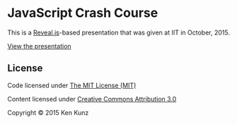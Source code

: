 # JavaScript Crash Course

This is a [Reveal.js](http://lab.hakim.se/reveal-js/)-based presentation that was given at IIT in October, 2015.

[View the presentation](http://kenkunz.github.io/js-crash-course/)

## License

Code licensed under [The MIT License (MIT)](http://opensource.org/licenses/MIT)

Content licensed under [Creative Commons Attribution 3.0](http://creativecommons.org/licenses/by/3.0/)

Copyright &copy; 2015 Ken Kunz

